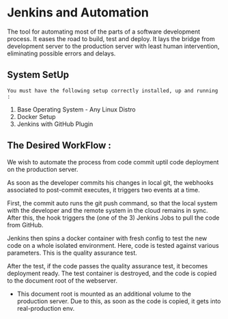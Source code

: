 # Jenkins and Automation

The tool for automating most of the parts of a software development process. It eases the road to build, test and deploy. It lays the bridge from development server to the production server with least human intervention, eliminating possible errors and delays.

## System SetUp
    You must have the following setup correctly installed, up and running : 

1. Base Operating System - Any Linux Distro
2. Docker Setup 
3. Jenkins with GitHub Plugin 

## The Desired WorkFlow : 

We wish to automate the process from code commit uptil code deployment on the production server.
   
As soon as the developer commits his changes in local git, the webhooks associated to post-commit executes, it triggers two events at a time. 

First, the commit auto runs the git push command, so that the local system with the developer and the remote system in the cloud remains in sync. After this, the hook triggers the (one of the 3) Jenkins Jobs to pull the code from GitHub. 

Jenkins then spins a docker container with fresh config to test the new code on a whole isolated environment. Here, code is tested against various parameters. This is the quality assurance test.


After the test, if the code passes the quality assurance test, it becomes deployment ready. The test container is destroyed, and the code is copied to the document root of the webserver. 

* This document root is mounted as an additional volume to the production server. Due to this, as soon as the code is copied, it gets into real-production env.